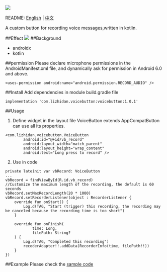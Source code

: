 ﻿![](https://upload-images.jianshu.io/upload_images/20262249-7fcb9c3a8b5a1c78.png?imageMogr2/auto-orient/strip%7CimageView2/2/w/1240)

README: [English](https://github.com/Yintianchou/VoiceButton/blob/master/README.md) | [中文](https://github.com/Yintianchou/VoiceButton/blob/master/README-zh.md)

A custom button for recording voice messages,written in kotlin.

##Effect
![](https://upload-images.jianshu.io/upload_images/20262249-dddbe7911fb6e387.gif?imageMogr2/auto-orient/strip)
##Background
- androidx
- kotlin

##permission
Please declare microphone permissions in the AndroidManifest.xml file, and dynamically ask for permission in Android 6.0 and above.

```
<uses-permission android:name="android.permission.RECORD_AUDIO" />
```
##Install
Add dependencies in module build.gradle file
```
implementation 'com.lizhidan.voicebutton:voicebutton:1.0.1'
```
##Usage
1. Define widget in the layout file
VoiceButton extends AppCompatButton can use all its properties.
```
<com.lizhidan.voicebutton.VoiceButton
        android:id="@+id/vb_record"
        android:layout_width="match_parent"
        android:layout_height="wrap_content"
        android:text="Long press to record" />
```
2. Use in code
```
private lateinit var vbRecord: VoiceButton
...
vbRecord = findViewById(R.id.vb_record)
//Customize the maximum length of the recording, the default is 60 seconds
vbRecord.setMaxRecordLength(20 * 1000)
vbRecord.setRecorderListener(object : RecorderListener {
    override fun onStart() {
        Log.d(TAG, "Start (trigger) this recording, the recording may be canceled because the recording time is too short")
    }

    override fun onFinish(
            time: Long,
            filePath: String?
    ) {
        Log.d(TAG, "Completed this recording")
        recoderAdapter!!.addData(RecorderInfo(time, filePath!!))
    }
})
```
##Example
Please check the [sample code](https://github.com/Yintianchou/VoiceButton/tree/master/app/src/main/java/com/lizhidan/voicebuttondemo)